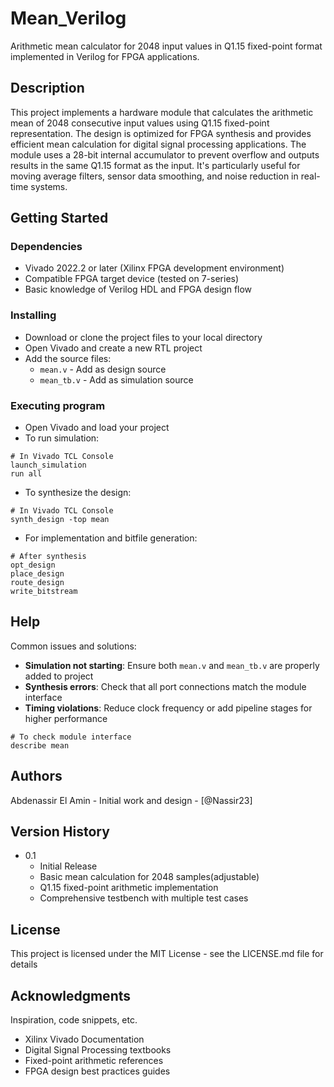 # Mean_Verilog

Arithmetic mean calculator for 2048 input values in Q1.15 fixed-point format implemented in Verilog for FPGA applications.

## Description

This project implements a hardware module that calculates the arithmetic mean of 2048 consecutive input values using Q1.15 fixed-point representation. The design is optimized for FPGA synthesis and provides efficient mean calculation for digital signal processing applications. The module uses a 28-bit internal accumulator to prevent overflow and outputs results in the same Q1.15 format as the input. It's particularly useful for moving average filters, sensor data smoothing, and noise reduction in real-time systems.

## Getting Started

### Dependencies

* Vivado 2022.2 or later (Xilinx FPGA development environment)
* Compatible FPGA target device (tested on 7-series)
* Basic knowledge of Verilog HDL and FPGA design flow

### Installing

* Download or clone the project files to your local directory
* Open Vivado and create a new RTL project
* Add the source files:
  * `mean.v` - Add as design source
  * `mean_tb.v` - Add as simulation source

### Executing program

* Open Vivado and load your project
* To run simulation:

```
# In Vivado TCL Console
launch_simulation
run all
```

* To synthesize the design:

```
# In Vivado TCL Console
synth_design -top mean
```

* For implementation and bitfile generation:

```
# After synthesis
opt_design
place_design
route_design
write_bitstream
```

## Help

Common issues and solutions:

* **Simulation not starting**: Ensure both `mean.v` and `mean_tb.v` are properly added to project
* **Synthesis errors**: Check that all port connections match the module interface
* **Timing violations**: Reduce clock frequency or add pipeline stages for higher performance

```
# To check module interface
describe mean
```

## Authors

Abdenassir El Amin - Initial work and design - [@Nassir23]

## Version History

* 0.1
    * Initial Release
    * Basic mean calculation for 2048 samples(adjustable)
    * Q1.15 fixed-point arithmetic implementation
    * Comprehensive testbench with multiple test cases

## License

This project is licensed under the MIT License - see the LICENSE.md file for details

## Acknowledgments

Inspiration, code snippets, etc.
* Xilinx Vivado Documentation
* Digital Signal Processing textbooks
* Fixed-point arithmetic references
* FPGA design best practices guides